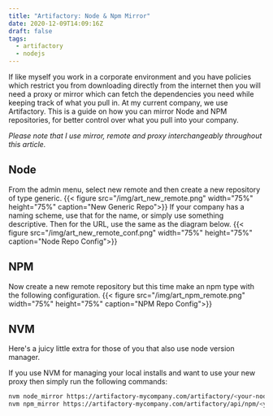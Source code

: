```yaml
---
title: "Artifactory: Node & Npm Mirror"
date: 2020-12-09T14:09:16Z
draft: false
tags:
  - artifactory
  - nodejs
---
```


If like myself you work in a corporate environment and you have policies which restrict you from downloading directly from the internet then you will need a proxy or mirror which can fetch the dependencies you need while keeping track of what you pull in. At my current company, we use Artifactory. This is a guide on how you can mirror Node and NPM repositories, for better control over what you pull into your company.

*Please note that I use mirror, remote and proxy interchangeably throughout this article.*

## Node
From the admin menu, select new remote and then create a new repository of type generic.
{{< figure src="/img/art_new_remote.png" width="75%" height="75%" caption="New Generic Repo">}}
If your company has a naming scheme, use that for the name, or simply use something descriptive. Then for the URL, use the same as the diagram below.
{{< figure src="/img/art_new_remote_conf.png" width="75%" height="75%" caption="Node Repo Config">}}

## NPM
Now create a new remote repository but this time make an npm type with the following configuration.
{{< figure src="/img/art_npm_remote.png" width="75%" height="75%" caption="NPM Repo Config">}}

## NVM
Here's a juicy little extra for those of you that also use node version manager. 

If you use NVM for managing your local installs and want to use your new proxy then simply run the following commands:

``` bash
nvm node_mirror https://artifactory-mycompany.com/artifactory/<your-node-repository-name>/
nvm npm_mirror https://artifactory-mycompany.com/artifactory/api/npm/<your-npm-repository-name>/```



 